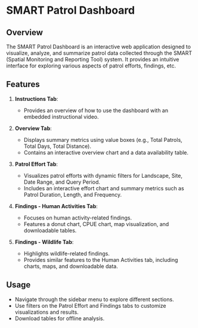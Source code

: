 # SMART Patrol Dashboard

## Overview
The SMART Patrol Dashboard is an interactive web application designed to visualize, analyze, and summarize patrol data collected through the SMART (Spatial Monitoring and Reporting Tool) system. It provides an intuitive interface for exploring various aspects of patrol efforts, findings, etc.

## Features
1. **Instructions Tab**:
   - Provides an overview of how to use the dashboard with an embedded instructional video.

2. **Overview Tab**:
   - Displays summary metrics using value boxes (e.g., Total Patrols, Total Days, Total Distance).
   - Contains an interactive overview chart and a data availability table.

3. **Patrol Effort Tab**:
   - Visualizes patrol efforts with dynamic filters for Landscape, Site, Date Range, and Query Period.
   - Includes an interactive effort chart and summary metrics such as Patrol Duration, Length, and Frequency.

4. **Findings - Human Activities Tab**:
   - Focuses on human activity-related findings.
   - Features a donut chart, CPUE chart, map visualization, and downloadable tables.

5. **Findings - Wildlife Tab**:
   - Highlights wildlife-related findings.
   - Provides similar features to the Human Activities tab, including charts, maps, and downloadable data.

## Usage
- Navigate through the sidebar menu to explore different sections.
- Use filters on the Patrol Effort and Findings tabs to customize visualizations and results.
- Download tables for offline analysis.

